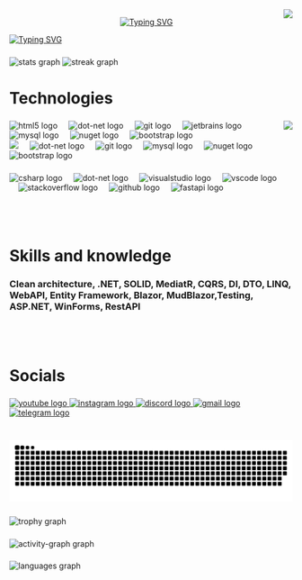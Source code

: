 <img align="right" src="https://visitor-badge.laobi.icu/badge?page_id=Avazbek22.Avazbek22&left_text=Profile%20visitors"  />

<p align="center">
<a href="https://git.io/typing-svg"><img src="https://readme-typing-svg.herokuapp.com?font=Cascadia+code+Light&size=60&duration=4000&pause=1000&color=F70000&repeat=false&width=550&height=100&lines=Avazbek+Olimov" alt="Typing SVG" /></a>
</p>

<p align="left">
   <a href="https://git.io/typing-svg"><img src="https://readme-typing-svg.herokuapp.com?font=Cascadia+code+Light&size=40&duration=4000&pause=1000&color=42F7DD&width=700&height=100&lines=Junior+software+developer;Always+learning+new+things" alt="Typing SVG" /></a>
</p>

###

<div align="left">
  <img src="https://github-readme-stats.vercel.app/api?username=Avazbek22&hide_title=false&hide_rank=false&show_icons=true&include_all_commits=true&count_private=true&disable_animations=false&theme=radical&locale=en&hide_border=true&order=1" height="150" alt="stats graph"  />
  <img src="https://streak-stats.demolab.com?user=Avazbek22&locale=en&mode=daily&theme=radical&hide_border=true&border_radius=10&order=3" height="150" alt="streak graph"  />
</div>

###
<h1 align="left">Technologies</h1>

###

<img align="right" height="150" src="https://media.giphy.com/media/v1.Y2lkPTc5MGI3NjExYm05NXE0eWRtY2l5eDhsdnEyeGZxemxmNmdka3IyNW5renR0MjQ3aSZlcD12MV9naWZzX3NlYXJjaCZjdD1n/VTtANKl0beDFQRLDTh/giphy.gif"  />

###

<div align="left">
  <img src="https://img.shields.io/badge/HTML5-E34F26?logo=html5&logoColor=white&style=for-the-badge" height="30" alt="html5 logo" />
  <img width="12" />
  <img src="https://img.shields.io/badge/.NET-512BD4?logo=dotnet&logoColor=white&style=for-the-badge" height="30" alt="dot-net logo" />
  <img width="12" />
  <img src="https://img.shields.io/badge/Git-F05032?logo=git&logoColor=white&style=for-the-badge" height="30" alt="git logo" />
  <img width="12" />
  <img src="https://img.shields.io/badge/JetBrains-000000?logo=jetbrains&logoColor=white&style=for-the-badge" height="30" alt="jetbrains logo" />
  <img width="12" />
  <img src="https://img.shields.io/badge/MySQL-4479A1?logo=mysql&logoColor=white&style=for-the-badge" height="30" alt="mysql logo" />
  <img width="12" />
  <img src="https://img.shields.io/badge/NuGet-004880?logo=nuget&logoColor=white&style=for-the-badge" height="30" alt="nuget logo" />
  <img width="12" />
  <img src="https://img.shields.io/badge/blazor-%235C2D91.svg?style=for-the-badge&logo=blazor&logoColor=white" height="30" alt="bootstrap logo" />
</div>

<div align="left">
  <img src="https://img.shields.io/badge/FastAPI-005571?style=for-the-badge&logo=fastapi" />
  <img width="12" />
  <img src="https://img.shields.io/badge/Rider-000000.svg?style=for-the-badge&logo=Rider&logoColor=white&color=black&labelColor=crimson" height="30" alt="dot-net logo" />
  <img width="12" />
  <img src="https://img.shields.io/badge/Visual%20Studio-5C2D91.svg?style=for-the-badge&logo=visual-studio&logoColor=white" height="30" alt="git logo" />
  <img width="12" />
  <img src="https://img.shields.io/badge/-Swagger-%23Clojure?style=for-the-badge&logo=swagger&logoColor=white" height="30" alt="mysql logo" />
  <img width="12" />
  <img src="https://img.shields.io/badge/github-%23121011.svg?style=for-the-badge&logo=github&logoColor=white" height="30" alt="nuget logo" />
  <img width="12" />
  <img src="https://img.shields.io/badge/Microsoft-0078D4?style=for-the-badge&logo=microsoft&logoColor=white" height="30" alt="bootstrap logo" />
</div>


###

<div align="left">
  <img src="https://skillicons.dev/icons?i=cs" height="40" alt="csharp logo"  />
  <img width="12" />
  <img src="https://skillicons.dev/icons?i=dotnet" height="40" alt="dot-net logo"  />
  <img width="12" />
  <img src="https://cdn.jsdelivr.net/gh/devicons/devicon/icons/visualstudio/visualstudio-plain.svg" height="40" alt="visualstudio logo"  />
  <img width="12" />
  <img src="https://cdn.jsdelivr.net/gh/devicons/devicon/icons/vscode/vscode-original.svg" height="40" alt="vscode logo"  />
  <img width="12" />
  <img src="https://skillicons.dev/icons?i=stackoverflow" height="40" alt="stackoverflow logo"  />
  <img width="12" />
  <img src="https://skillicons.dev/icons?i=github" height="40" alt="github logo"  />
  <img width="12" />
  <img src="https://skillicons.dev/icons?i=fastapi" height="40" alt="fastapi logo"  />
</div>

###

<div align="left">
</div>

###

<div align="left">
</div>

###
<br><br>
<h1 align="left">Skills and knowledge</h1>

###

<h3 align="left">Clean architecture, .NET, SOLID, MediatR, CQRS, DI, DTO, LINQ, WebAPI, Entity Framework, Blazor, MudBlazor,Testing, ASP.NET, WinForms, RestAPI</h3>

###

<div align="left">
</div>

###

<div align="left">
</div>

###
<br><br>
<h1 align="left">Socials</h1>

###

<div align="left">
  <a href="https://www.youtube.com/@IT-Life" target="_blank">
    <img src="https://img.shields.io/static/v1?message=Youtube&logo=youtube&label=&color=FF0000&logoColor=white&labelColor=&style=for-the-badge" height="35" alt="youtube logo" />
  </a>
  <a href="https://www.instagram.com/avazbek_olimov_1722/" target="_blank">
    <img src="https://img.shields.io/static/v1?message=Instagram&logo=instagram&label=&color=E4405F&logoColor=white&labelColor=&style=for-the-badge" height="35" alt="instagram logo" />
  </a>
  <a href="https://discord.com/users/Avazbek22" target="_blank">
    <img src="https://img.shields.io/static/v1?message=Discord&logo=discord&label=&color=7289DA&logoColor=white&labelColor=&style=for-the-badge" height="35" alt="discord logo" />
  </a>
  <a href="mailto:avazbekolimov722@gmail.com" target="_blank">
    <img src="https://img.shields.io/static/v1?message=Gmail&logo=gmail&label=&color=D14836&logoColor=white&labelColor=&style=for-the-badge" height="35" alt="gmail logo" />
  </a>
  <a href="https://t.me/Avazbek22" target="_blank">
    <img src="https://img.shields.io/static/v1?message=Telegram&logo=telegram&label=&color=2CA5E0&logoColor=white&labelColor=&style=for-the-badge" height="35" alt="telegram logo" />
  </a>
</div>


###

<div align="left">
</div>

###

<br clear="both">

<picture>
  <source media="(prefers-color-scheme: dark)" srcset="https://raw.githubusercontent.com/Avazbek22/Avazbek22/output/github-snake-dark.svg" />
  <source media="(prefers-color-scheme: light)" srcset="https://raw.githubusercontent.com/Avazbek22/Avazbek22/output/github-snake.svg" />
  <img alt="github-snake" src="https://raw.githubusercontent.com/Avazbek22/Avazbek22/output/github-snake.svg" />
</picture>

###

<p align="left"></p>

###

<div align="left">
  <img src="https://github-profile-trophy.vercel.app?username=Avazbek22&theme=darkhub&column=-1&row=1&margin-w=8&margin-h=8&no-bg=false&no-frame=true&order=4" height="150" alt="trophy graph"  />
</div>

###

<p align="left"></p>

###

<div align="left">
  <img src="https://github-readme-activity-graph.vercel.app/graph?username=Avazbek22&radius=16&theme=react&area=true&order=5&hide_border=true" height="300" alt="activity-graph graph"  />
</div>

###

<div align="left">
  <img src="https://github-readme-stats.vercel.app/api/top-langs?username=Avazbek22&locale=en&hide_title=false&layout=compact&card_width=320&langs_count=5&theme=radical&hide_border=true&order=2" height="150" alt="languages graph"  />
</div>

###
